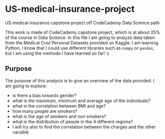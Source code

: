 # US-medical-insurance-project

US medical insurance capstone project off CodeCademy Data Science path

This work is made of CodeCademy capstone project, which is at about 25% of the course in Data Science. In this file I am going to analyze data taken from the Medical Cost Personal Datasets provided on Kaggle. I am learning Python, I know that I could use different libraries such as `numpy` or `pandas`, but I am using the methods I have learned so far! :)

## Purpose
The purpose of this analysis is to give an overview of the data provided. I am going to explore:

- is there a bias towards gender?
- what is the maximum, minimum and average age of the individuals?
- what is the correlation between BMI and age?
- how many people are smokers?
- what is the age of smokers and non smokers?
- what is the distribution of people in the 4 different regions?
- I will try also to find the correlation between the charges and the other variable
